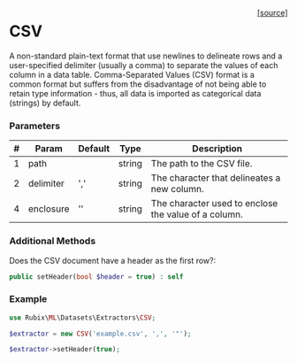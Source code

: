 <span style="float:right;"><a href="https://github.com/RubixML/RubixML/blob/master/src/Datasets/Extractors/CSV.php">[source]</a></span>

# CSV
A non-standard plain-text format that use newlines to delineate rows and a user-specified delimiter (usually a comma) to separate the values of each column in a data table. Comma-Separated Values (CSV) format is a common format but suffers from the disadvantage of not being able to retain type information - thus, all data is imported as categorical data (strings) by default.

### Parameters
| # | Param | Default | Type | Description |
|---|---|---|---|---|
| 1 | path |  | string | The path to the CSV file. |
| 2 | delimiter | ',' | string | The character that delineates a new column. |
| 4 | enclosure | '' | string | The character used to enclose the value of a column. |

### Additional Methods
Does the CSV document have a header as the first row?:
```php
public setHeader(bool $header = true) : self
```

### Example
```php
use Rubix\ML\Datasets\Extractors\CSV;

$extractor = new CSV('example.csv', ',', '"');

$extractor->setHeader(true);
```
